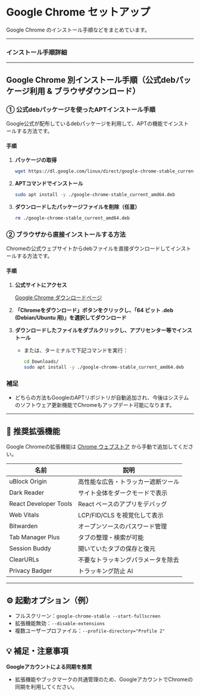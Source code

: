 # Google Chrome セットアップ

Google Chrome のインストール手順などをまとめています。

---

### インストール手順詳細
<!-- TODO bashファイルの説明-->

---

## Google Chrome 別インストール手順（公式debパッケージ利用 & ブラウザダウンロード）

### ① 公式debパッケージを使ったAPTインストール手順

Google公式が配布しているdebパッケージを利用して、APTの機能でインストールする方法です。

#### 手順

1. **パッケージの取得**

    ```bash
    wget https://dl.google.com/linux/direct/google-chrome-stable_current_amd64.deb
    ```

2. **APTコマンドでインストール**

    ```bash
    sudo apt install -y ./google-chrome-stable_current_amd64.deb
    ```

3. **ダウンロードしたパッケージファイルを削除（任意）**

    ```bash
    rm ./google-chrome-stable_current_amd64.deb
    ```

### ② ブラウザから直接インストールする方法

Chromeの公式ウェブサイトからdebファイルを直接ダウンロードしてインストールする方法です。

#### 手順

1. **公式サイトにアクセス**

    [Google Chrome ダウンロードページ](https://www.google.com/chrome/)

2. **「Chromeをダウンロード」ボタンをクリックし、「64 ビット .deb (Debian/Ubuntu 用)」を選択してダウンロード**

3. **ダウンロードしたファイルをダブルクリックし、アプリセンター等でインストール**

    - または、ターミナルで下記コマンドを実行：

        ```bash
        cd Downloads/
        sudo apt install -y ./google-chrome-stable_current_amd64.deb
        ```



### 補足

- どちらの方法もGoogleのAPTリポジトリが自動追加され、今後はシステムのソフトウェア更新機能でChromeもアップデート可能になります。

---

## 🧩 推奨拡張機能

Google Chromeの拡張機能は [Chrome ウェブストア](https://chromewebstore.google.com/?utm_source=ext_app_menu) から手動で追加してください。

<!-- TODO 拡張機能調査 -->


| 名前 | 説明 |
|------|------|
| uBlock Origin | 高性能な広告・トラッカー遮断ツール |
| Dark Reader | サイト全体をダークモードで表示 |
| React Developer Tools | React ベースのアプリをデバッグ |
| Web Vitals | LCP/FID/CLS を視覚化して表示 |
| Bitwarden | オープンソースのパスワード管理 |
| Tab Manager Plus | タブの整理・検索が可能 |
| Session Buddy | 開いていたタブの保存と復元 |
| ClearURLs | 不要なトラッキングパラメータを除去 |
| Privacy Badger | トラッキング防止 AI |

---

## ⚙️ 起動オプション（例）

- フルスクリーン：`google-chrome-stable --start-fullscreen`
- 拡張機能無効：`--disable-extensions`
- 複数ユーザープロファイル：`--profile-directory="Profile 2"`

## 💡 補足・注意事項

**Googleアカウントによる同期を推奨**
  - 拡張機能やブックマークの共通管理のため、GoogleアカウントでChromeの同期を利用してください。
